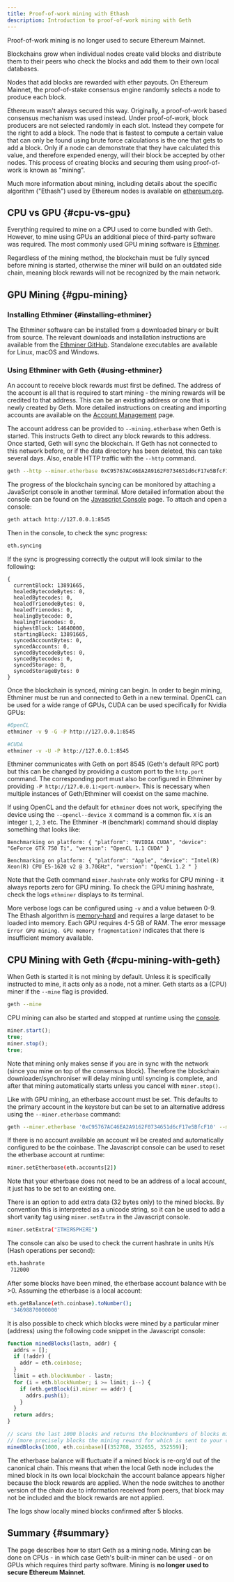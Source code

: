 ```yaml
---
title: Proof-of-work mining with Ethash
description: Introduction to proof-of-work mining with Geth
---
```


<Note>Proof-of-work mining is no longer used to secure Ethereum Mainnet.</Note>

Blockchains grow when individual nodes create valid blocks and distribute them to their peers who check the blocks and add them to their own local databases.

Nodes that add blocks are rewarded with ether payouts. On Ethereum Mainnet, the proof-of-stake consensus engine randomly selects a node to produce each block.

Ethereum wasn't always secured this way. Originally, a proof-of-work based consensus mechanism was used instead. Under proof-of-work, block producers are not selected randomly in each slot. Instead they compete for the right to add a block. The node that is fastest to compute a certain value that can only be found using brute force calculations is the one that gets to add a block. Only if a node can demonstrate that they have calculated this value, and therefore expended energy, will their block be accepted by other nodes. This process of creating blocks and securing them using proof-of-work is known as "mining".

Much more information about mining, including details about the specific algorithm
("Ethash") used by Ethereum nodes is available on [ethereum.org](https://ethereum.org/en/developers/docs/consensus-mechanisms/pow/mining-algorithms/ethash).

## CPU vs GPU {#cpu-vs-gpu}

Everything required to mine on a CPU used to come bundled with Geth. However, to mine using GPUs an additional piece of third-party software was required. The most commonly used GPU mining software is [Ethminer](https://github.com/ethereum-mining/ethminer).

Regardless of the mining method, the blockchain must be fully synced before mining is started, otherwise the miner will build on an outdated side chain, meaning block rewards will not be recognized by the main network.

## GPU Mining {#gpu-mining}

### Installing Ethminer {#installing-ethminer}

The Ethminer software can be installed from a downloaded binary or built from source. The relevant downloads and installation instructions are available from the [Ethminer GitHub](https://github.com/ethereum-mining/ethminer/#build). Standalone executables are available for Linux, macOS and Windows.

### Using Ethminer with Geth {#using-ethminer}

An account to receive block rewards must first be defined. The address of the account is all that is required to start mining - the mining rewards will be credited to that address. This can be an existing address or one that is newly created by Geth. More detailed instructions on creating and importing accounts are available on the [Account Management](/docs/fundamentals/account-management) page.

The account address can be provided to `--mining.etherbase` when Geth is started. This instructs Geth to direct any block rewards to this address. Once started, Geth will sync the blockchain. If Geth has not connected to this network before, or if the data directory has been deleted, this can take several days. Also, enable HTTP traffic with the `--http` command.

```sh
geth --http --miner.etherbase 0xC95767AC46EA2A9162F0734651d6cF17e5BfcF10
```

The progress of the blockchain syncing can be monitored by attaching a JavaScript console in another terminal. More detailed information about the console can be found on the [Javascript Console](/docs/interacting-with-geth/javascript-console) page. To attach and open a console:

```sh
geth attach http://127.0.0.1:8545
```

Then in the console, to check the sync progress:

```sh
eth.syncing
```

If the sync is progressing correctly the output will look similar to the following:

```terminal
{
  currentBlock: 13891665,
  healedBytecodeBytes: 0,
  healedBytecodes: 0,
  healedTrienodeBytes: 0,
  healedTrienodes: 0,
  healingBytecode: 0,
  healingTrienodes: 0,
  highestBlock: 14640000,
  startingBlock: 13891665,
  syncedAccountBytes: 0,
  syncedAccounts: 0,
  syncedBytecodeBytes: 0,
  syncedBytecodes: 0,
  syncedStorage: 0,
  syncedStorageBytes: 0
}
```

Once the blockchain is synced, mining can begin. In order to begin mining, Ethminer must be run and connected to Geth in a new terminal. OpenCL can be used for a wide range of GPUs, CUDA can be used specifically for Nvidia GPUs:

```sh
#OpenCL
ethminer -v 9 -G -P http://127.0.0.1:8545
```

```sh
#CUDA
ethminer -v -U -P http://127.0.0.1:8545
```

Ethminer communicates with Geth on port 8545 (Geth's default RPC port) but this can be changed by providing a custom port to the `http.port` command. The corresponding port must also be configured in Ethminer by providing `-P http://127.0.0.1:<port-number>`. This is necessary when multiple instances of Geth/Ethminer will coexist on the same machine.

If using OpenCL and the default for `ethminer` does not work, specifying the device using the `--opencl--device X` command is a common fix. `X` is an integer `1`, `2`, `3` etc. The Ethminer `-M` (benchmark) command should display something that looks like:

```terminal
Benchmarking on platform: { "platform": "NVIDIA CUDA", "device": "GeForce GTX 750 Ti", "version": "OpenCL 1.1 CUDA" }

Benchmarking on platform: { "platform": "Apple", "device": "Intel(R) Xeon(R) CPU E5-1620 v2 @ 3.70GHz", "version": "OpenCL 1.2 " }
```

Note that the Geth command `miner.hashrate` only works for CPU mining - it always reports zero for GPU mining. To check the GPU mining hashrate, check the logs `ethminer` displays to its terminal.

More verbose logs can be configured using `-v` and a value between 0-9. The Ethash algorithm is [memory-hard](https://crypto.stackexchange.com/questions/84002/memory-hard-vs-memory-bound-functions) and requires a large dataset to be loaded into memory. Each GPU requires 4-5 GB of RAM. The error message `Error GPU mining. GPU memory fragmentation?` indicates that there is insufficient memory available.

## CPU Mining with Geth {#cpu-mining-with-geth}

When Geth is started it is not mining by default. Unless it is specifically instructed to mine, it acts only as a node, not a miner. Geth starts as a (CPU) miner if the `--mine` flag is provided. 

```sh
geth --mine
```

CPU mining can also be started and stopped at runtime using the [console](/docs/interacting-with-geth/javascript-console).

```js
miner.start();
true;
miner.stop();
true;
```

Note that mining only makes sense if you are in sync with the network (since you mine on top of the consensus block). Therefore the blockchain downloader/synchroniser will delay mining until syncing is complete, and after that mining automatically starts unless you cancel with `miner.stop()`.

Like with GPU mining, an etherbase account must be set. This defaults to the primary account in the keystore but can be set to an alternative address using the `--miner.etherbase` command:

```sh
geth --miner.etherbase '0xC95767AC46EA2A9162F0734651d6cF17e5BfcF10' --mine
```

If there is no account available an account wil be created and automatically configured to be the coinbase. The Javascript console can be used to reset the etherbase account at runtime:

```sh
miner.setEtherbase(eth.accounts[2])
```

Note that your etherbase does not need to be an address of a local account, it just has to be set to an existing one.

There is an option to add extra data (32 bytes only) to the mined blocks. By convention this is interpreted as a unicode string, so it can be used to add a short vanity tag using `miner.setExtra` in the Javascript console.

```sh
miner.setExtra("ΞTHΞЯSPHΞЯΞ")
```

The console can also be used to check the current hashrate in units H/s (Hash operations per second):

```sh
eth.hashrate
 712000
```

After some blocks have been mined, the etherbase account balance with be >0. Assuming the etherbase is a local account:

```sh
eth.getBalance(eth.coinbase).toNumber();
 '34698870000000'
```

It is also possible to check which blocks were mined by a particular miner (address) using the following code snippet in the Javascript console:

```js
function minedBlocks(lastn, addr) {
  addrs = [];
  if (!addr) {
    addr = eth.coinbase;
  }
  limit = eth.blockNumber - lastn;
  for (i = eth.blockNumber; i >= limit; i--) {
    if (eth.getBlock(i).miner == addr) {
      addrs.push(i);
    }
  }
  return addrs;
}

// scans the last 1000 blocks and returns the blocknumbers of blocks mined by your coinbase
// (more precisely blocks the mining reward for which is sent to your coinbase).
minedBlocks(1000, eth.coinbase)[(352708, 352655, 352559)];
```

The etherbase balance will fluctuate if a mined block is re-org'd out of the canonical chain. This means that when the local Geth node includes the mined block in its own local blockchain the account balance appears higher because the block rewards are applied. When the node switches to another version of the chain due to information received from peers, that block may not be included and the block rewards are not applied.

The logs show locally mined blocks confirmed after 5 blocks.

## Summary {#summary}

The page describes how to start Geth as a mining node. Mining can be done on CPUs - in which case Geth's built-in miner can be used - or on GPUs which requires third party software. Mining is **no longer used to secure Ethereum Mainnet**.
